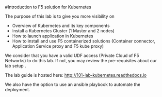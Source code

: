 #Introduction to F5 solution for Kubernetes

The purpose of this lab is to give you more visibility on

* Overview of Kubernetes and its key components
* Install a Kubernetes Cluster (1 Master and 2 nodes)
* How to launch application in Kubernetes
* How to install and use F5 containerized solutions (Container connector, Application Service proxy and F5 kube proxy)

We consider that you have a valid UDF access (Private Cloud of F5 Networks) to do this lab. If not, you may review the pre-requisites about our lab setup .

The lab guide is hosted here: http://101-lab-kubernetes.readthedocs.io

We also have the option to use an ansible playbook to automate the deployment. 
